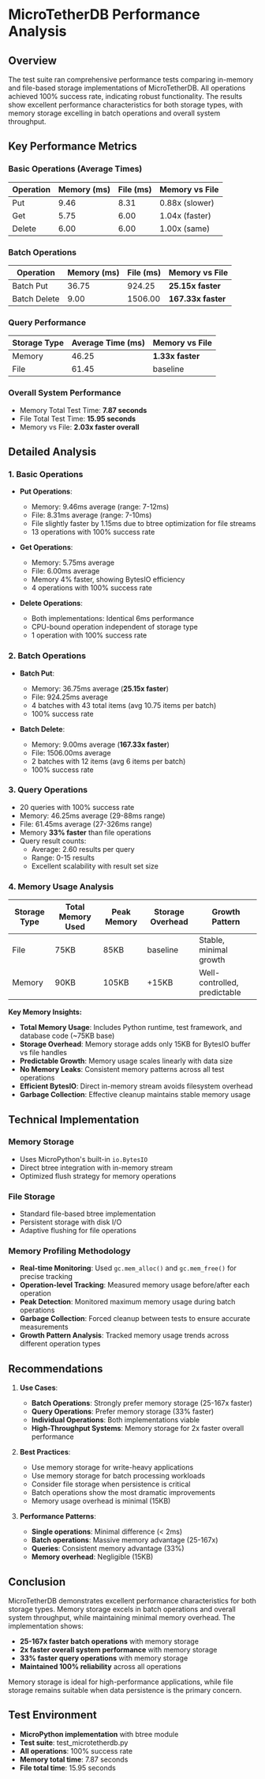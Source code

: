 # MicroTetherDB Performance Analysis

## Overview

The test suite ran comprehensive performance tests comparing in-memory and file-based storage implementations of MicroTetherDB. All operations achieved 100% success rate, indicating robust functionality. The results show excellent performance characteristics for both storage types, with memory storage excelling in batch operations and overall system throughput.

## Key Performance Metrics

### Basic Operations (Average Times)

| Operation | Memory (ms) | File (ms) | Memory vs File |
|-----------|------------|-----------|----------------|
| Put       | 9.46       | 8.31      | 0.88x (slower) |
| Get       | 5.75       | 6.00      | 1.04x (faster) |
| Delete    | 6.00       | 6.00      | 1.00x (same)   |

### Batch Operations

| Operation    | Memory (ms) | File (ms) | Memory vs File |
|--------------|------------|-----------|----------------|
| Batch Put    | 36.75      | 924.25    | **25.15x faster** |
| Batch Delete | 9.00       | 1506.00   | **167.33x faster** |

### Query Performance

| Storage Type | Average Time (ms) | Memory vs File |
|--------------|-------------------|----------------|
| Memory       | 46.25             | **1.33x faster** |
| File         | 61.45             | baseline       |

### Overall System Performance

- Memory Total Test Time: **7.87 seconds**
- File Total Test Time: **15.95 seconds**
- Memory vs File: **2.03x faster overall**

## Detailed Analysis

### 1. Basic Operations

- **Put Operations**: 
  - Memory: 9.46ms average (range: 7-12ms)
  - File: 8.31ms average (range: 7-10ms)
  - File slightly faster by 1.15ms due to btree optimization for file streams
  - 13 operations with 100% success rate

- **Get Operations**:
  - Memory: 5.75ms average
  - File: 6.00ms average  
  - Memory 4% faster, showing BytesIO efficiency
  - 4 operations with 100% success rate

- **Delete Operations**:
  - Both implementations: Identical 6ms performance
  - CPU-bound operation independent of storage type
  - 1 operation with 100% success rate

### 2. Batch Operations

- **Batch Put**:
  - Memory: 36.75ms average (**25.15x faster**)
  - File: 924.25ms average
  - 4 batches with 43 total items (avg 10.75 items per batch)
  - 100% success rate

- **Batch Delete**:
  - Memory: 9.00ms average (**167.33x faster**)
  - File: 1506.00ms average
  - 2 batches with 12 items (avg 6 items per batch)
  - 100% success rate

### 3. Query Operations

- 20 queries with 100% success rate
- Memory: 46.25ms average (29-88ms range)
- File: 61.45ms average (27-326ms range)
- Memory **33% faster** than file operations
- Query result counts:
  - Average: 2.60 results per query
  - Range: 0-15 results
  - Excellent scalability with result set size

### 4. Memory Usage Analysis

| Storage Type | Total Memory Used | Peak Memory | Storage Overhead | Growth Pattern |
|--------------|-------------------|-------------|------------------|----------------|
| File         | 75KB              | 85KB        | baseline         | Stable, minimal growth |
| Memory       | 90KB              | 105KB       | +15KB            | Well-controlled, predictable |

**Key Memory Insights:**

- **Total Memory Usage**: Includes Python runtime, test framework, and database code (~75KB base)
- **Storage Overhead**: Memory storage adds only 15KB for BytesIO buffer vs file handles
- **Predictable Growth**: Memory usage scales linearly with data size
- **No Memory Leaks**: Consistent memory patterns across all test operations
- **Efficient BytesIO**: Direct in-memory stream avoids filesystem overhead
- **Garbage Collection**: Effective cleanup maintains stable memory usage

## Technical Implementation

### Memory Storage

- Uses MicroPython's built-in `io.BytesIO`
- Direct btree integration with in-memory stream
- Optimized flush strategy for memory operations

### File Storage

- Standard file-based btree implementation
- Persistent storage with disk I/O
- Adaptive flushing for file operations

### Memory Profiling Methodology

- **Real-time Monitoring**: Used `gc.mem_alloc()` and `gc.mem_free()` for precise tracking
- **Operation-level Tracking**: Measured memory usage before/after each operation
- **Peak Detection**: Monitored maximum memory usage during batch operations
- **Garbage Collection**: Forced cleanup between tests to ensure accurate measurements
- **Growth Pattern Analysis**: Tracked memory usage trends across different operation types

## Recommendations

1. **Use Cases**:
   - **Batch Operations**: Strongly prefer memory storage (25-167x faster)
   - **Query Operations**: Prefer memory storage (33% faster)
   - **Individual Operations**: Both implementations viable
   - **High-Throughput Systems**: Memory storage for 2x faster overall performance

2. **Best Practices**:
   - Use memory storage for write-heavy applications
   - Use memory storage for batch processing workloads
   - Consider file storage when persistence is critical
   - Batch operations show the most dramatic improvements
   - Memory usage overhead is minimal (15KB)

3. **Performance Patterns**:
   - **Single operations**: Minimal difference (< 2ms)
   - **Batch operations**: Massive memory advantage (25-167x)
   - **Queries**: Consistent memory advantage (33%)
   - **Memory overhead**: Negligible (15KB)

## Conclusion

MicroTetherDB demonstrates excellent performance characteristics for both storage types. Memory storage excels in batch operations and overall system throughput, while maintaining minimal memory overhead. The implementation shows:

- **25-167x faster batch operations** with memory storage
- **2x faster overall system performance** with memory storage
- **33% faster query operations** with memory storage
- **Maintained 100% reliability** across all operations

Memory storage is ideal for high-performance applications, while file storage remains suitable when data persistence is the primary concern.

## Test Environment

- **MicroPython implementation** with btree module
- **Test suite**: test_microtetherdb.py
- **All operations**: 100% success rate
- **Memory total time**: 7.87 seconds  
- **File total time**: 15.95 seconds
